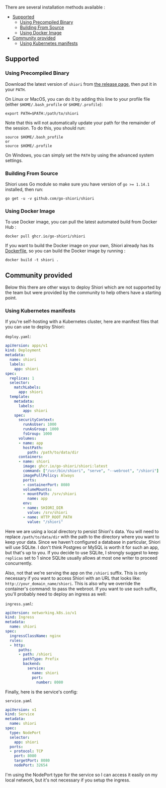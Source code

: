 There are several installation methods available :

<!-- TOC -->

- [Supported](#supported)
  - [Using Precompiled Binary](#using-precompiled-binary)
  - [Building From Source](#building-from-source)
  - [Using Docker Image](#using-docker-image)
- [Community provided](#community-provided)
  - [Using Kubernetes manifests](#using-kubernetes-manifests)

<!-- /TOC -->

## Supported

### Using Precompiled Binary

Download the latest version of `shiori` from [the release page](https://github.com/go-shiori/shiori/releases/latest), then put it in your `PATH`.

On Linux or MacOS, you can do it by adding this line to your profile file (either `$HOME/.bash_profile` or `$HOME/.profile`):

```
export PATH=$PATH:/path/to/shiori
```

Note that this will not automatically update your path for the remainder of the session. To do this, you should run:

```
source $HOME/.bash_profile
or
source $HOME/.profile
```

On Windows, you can simply set the `PATH` by using the advanced system settings.

### Building From Source

Shiori uses Go module so make sure you have version of `go >= 1.14.1` installed, then run:

```
go get -u -v github.com/go-shiori/shiori
```

### Using Docker Image

To use Docker image, you can pull the latest automated build from Docker Hub :

```
docker pull ghcr.io/go-shiori/shiori
```

If you want to build the Docker image on your own, Shiori already has its [Dockerfile](https://github.com/go-shiori/shiori/blob/master/Dockerfile), so you can build the Docker image by running :

```
docker build -t shiori .
```

## Community provided

Below this there are other ways to deploy Shiori which are not supported by the team but were provided by the community to help others have a starting point.

### Using Kubernetes manifests

If you're self-hosting with a Kubernetes cluster, here are manifest files that
you can use to deploy Shiori:

`deploy.yaml`:

```yaml
apiVersion: apps/v1
kind: Deployment
metadata:
  name: shiori
  labels:
    app: shiori
spec:
  replicas: 1
  selector:
    matchLabels:
      app: shiori
  template:
    metadata:
      labels:
        app: shiori
    spec:
      securityContext:
        runAsUser: 1000
        runAsGroup: 1000
        fsGroup: 1000
      volumes:
      - name: app
        hostPath:
          path: /path/to/data/dir
      containers:
      - name: shiori
        image: ghcr.io/go-shiori/shiori:latest
        command: ["/usr/bin/shiori", "serve", "--webroot", "/shiori"]
        imagePullPolicy: Always
        ports:
        - containerPort: 8080
        volumeMounts:
        - mountPath: /srv/shiori
          name: app
        env:
        - name: SHIORI_DIR
          value: /srv/shiori
        - name: HTTP_ROOT_PATH
          value: "/shiori"
```

Here we are using a local directory to persist Shiori's data. You will need
to replace `/path/to/data/dir` with the path to the directory where you want
to keep your data. Since we haven't configured a database in particular,
Shiori will use SQLite. I don't think Postgres or MySQL is worth it for
such an app, but that's up to you. If you decide to use SQLite, I strongly
suggest to keep `replicas` set to 1 since SQLite usually allows at most
one writer to proceed concurrently.

Also, not that we're serving the app on the `/shiori` suffix. This is
only necessary if you want to access Shiori with an URL that looks like:
`http://your_domain_name/shiori`. This is also why we override the container's
command: to pass the webroot. If you want to use such suffix, you'll probably
need to deploy an ingress as well:

`ingress.yaml`:

```yaml
apiVersion: networking.k8s.io/v1
kind: Ingress
metadata:
  name: shiori
spec:
  ingressClassName: nginx
  rules:
  - http:
      paths:
      - path: /shiori
        pathType: Prefix
        backend:
          service:
            name: shiori
            port:
              number: 8080
```

Finally, here is the service's config:

`service.yaml`

```yaml
apiVersion: v1
kind: Service
metadata:
  name: shiori
spec:
  type: NodePort
  selector:
    app: shiori
  ports:
  - protocol: TCP
    port: 8080
    targetPort: 8080
    nodePort: 32654
```

I'm using the NodePort type for the service so I can access it easily on
my local network, but it's not necessary if you setup the ingress.
